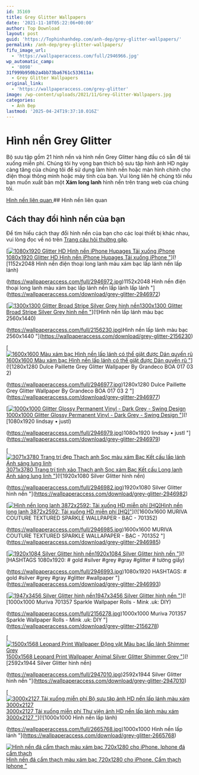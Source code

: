 ```yaml
---
id: 35169
title: Grey Glitter Wallpapers
date: '2021-11-10T05:22:06+00:00'
author: Top Download
layout: post
guid: 'https://Tophinhanhdep.com/anh-dep/grey-glitter-wallpapers/'
permalink: /anh-dep/grey-glitter-wallpapers/
fifu_image_url:
  - 'https://wallpaperaccess.com/full/2946966.jpg'
wp_automatic_camp:
  - '8098'
31f999b950b2a4bb73ba6761c533611a:
  - Grey Glitter Wallpapers
original_link:
  - 'https://wallpaperaccess.com/grey-glitter'
image: /wp-content/uploads/2021/11/Grey-Glitter-Wallpapers.jpg
categories:
  - Ảnh Đẹp
lastmod: '2025-04-24T19:37:10.016Z'
---
```

# Hình nền Grey Glitter

Bộ sưu tập gồm 21 hình nền và hình nền Grey Glitter hàng đầu có sẵn để tải xuống miễn phí. Chúng tôi hy vọng bạn thích bộ sưu tập hình ảnh HD ngày càng tăng của chúng tôi để sử dụng làm hình nền hoặc màn hình chính cho điện thoại thông minh hoặc máy tính của bạn. Vui lòng liên hệ chúng tôi nếu bạn muốn xuất bản một **Xám long lanh** hình nền trên trang web của chúng tôi.

[Hình nền liên quan ](#related) ## Hình nền liên quan

## Cách thay đổi hình nền của bạn

Để tìm hiểu cách thay đổi hình nền của bạn cho các loại thiết bị khác nhau, vui lòng đọc về nó trên [Trang câu hỏi thường gặp](https://tophinhanhdep.com/faq/).

  
[[![1080x1920 Glitter HD Hình nền iPhone Hupages Tải xuống iPhone](https://wallpaperaccess.com/full/2946966.jpg)1080x1920 Glitter HD Hình nền iPhone Hupages Tải xuống iPhone "](https://wallpaperaccess.com/download/grey-glitter-2946966)](![1152x2048 Hình nền điện thoại long lanh màu xám bạc lấp lánh nền lấp lánh)

(https://wallpaperaccess.com/full/2946972.jpg)1152x2048 Hình nền điện thoại long lanh màu xám bạc lấp lánh nền lấp lánh lấp lánh "](https://wallpaperaccess.com/download/grey-glitter-2946972)

[[![1300x1300 Glitter Broad Stripe Silver Grey hình nền](https://wallpaperaccess.com/full/2946973.jpg)1300x1300 Glitter Broad Stripe Silver Grey hình nền "](https://wallpaperaccess.com/download/grey-glitter-2946973)](![Hình nền lấp lánh màu bạc 2560x1440)

(https://wallpaperaccess.com/full/2156230.jpg)Hình nền lấp lánh màu bạc 2560x1440 "](https://wallpaperaccess.com/download/grey-glitter-2156230)

[[![1600x1600 Màu xám bạc Hình nền lấp lánh có thể giặt được Dán quyến rũ](https://wallpaperaccess.com/full/2946975.jpg)1600x1600 Màu xám bạc Hình nền lấp lánh có thể giặt được Dán quyến rũ "](https://wallpaperaccess.com/download/grey-glitter-2946975)](![1280x1280 Dulce Paillette Grey Glitter Wallpaper By Grandeco BOA 017 03 2)

(https://wallpaperaccess.com/full/2946977.jpg)1280x1280 Dulce Paillette Grey Glitter Wallpaper By Grandeco BOA 017 03 2 "](https://wallpaperaccess.com/download/grey-glitter-2946977)

[[![1000x1000 Glitter Glossy Permanent Vinyl - Dark Grey - Swing Design](https://wallpaperaccess.com/full/2946978.jpg)1000x1000 Glitter Glossy Permanent Vinyl - Dark Grey - Swing Design "](https://wallpaperaccess.com/download/grey-glitter-2946978)](![1080x1920 lindsay • justl)

(https://wallpaperaccess.com/full/2946979.jpg)1080x1920 lindsay • justl "](https://wallpaperaccess.com/download/grey-glitter-2946979)

[[![3071x3780 Trang trí đẹp Thạch anh Sọc màu xám Bạc Kết cấu lấp lánh Ánh sáng lung linh](https://wallpaperaccess.com/full/1217044.jpg)3071x3780 Trang trí tinh xảo Thạch anh Sọc xám Bạc Kết cấu Long lanh Ánh sáng lung linh "](https://wallpaperaccess.com/download/grey-glitter-1217044)](![1920x1080 Silver Glitter hình nền)

(https://wallpaperaccess.com/full/2946982.jpg)1920x1080 Silver Glitter hình nền "](https://wallpaperaccess.com/download/grey-glitter-2946982)

[[![Hình nền long lanh 3872x2592: Tải xuống HD miễn phí [HQ]](https://wallpaperaccess.com/full/2056364.jpg)Hình nền long lanh 3872x2592: Tải xuống HD miễn phí \[HQ\]"](https://wallpaperaccess.com/download/grey-glitter-2056364)](![1600x1600 MURIVA COUTURE TEXTURED SPARKLE WALLPAPER - BẠC - 701352)

(https://wallpaperaccess.com/full/2946985.jpg)1600x1600 MURIVA COUTURE TEXTURED SPARKLE WALLAPAPER - BẠC - 701352 "](https://wallpaperaccess.com/download/grey-glitter-2946985)

[[![1920x1084 Silver Glitter hình nền](https://wallpaperaccess.com/full/2946991.jpg)1920x1084 Silver Glitter hình nền "](https://wallpaperaccess.com/download/grey-glitter-2946991)](![HASHTAGS 1080x1920: # gold #silver #grey #gray #glitter # tường giấy)

(https://wallpaperaccess.com/full/2946993.jpg)1080x1920 HASHTAGS: # gold #silver #grey #gray #glitter #wallpaper "](https://wallpaperaccess.com/download/grey-glitter-2946993)

[[![1947x3456 Silver Glitter hình nền](https://wallpaperaccess.com/full/1205216.jpg)1947x3456 Silver Glitter hình nền "](https://wallpaperaccess.com/download/grey-glitter-1205216)](![1000x1000 Muriva 701357 Sparkle Wallpaper Rolls - Mink .uk: DIY)

(https://wallpaperaccess.com/full/2156278.jpg)1000x1000 Muriva 701357 Sparkle Wallpaper Rolls - Mink .uk: DIY "](https://wallpaperaccess.com/download/grey-glitter-2156278)

[[![1500x1568 Leopard Print Wallpaper Động vật Màu bạc lấp lánh Shimmer Grey](https://wallpaperaccess.com/full/2947006.jpg)1500x1568 Leopard Print Wallpaper Animal Silver Glitter Shimmer Grey "](https://wallpaperaccess.com/download/grey-glitter-2947006)](![2592x1944 Silver Glitter hình nền)

(https://wallpaperaccess.com/full/2947010.jpg)2592x1944 Silver Glitter hình nền "](https://wallpaperaccess.com/download/grey-glitter-2947010)

[[![3000x2127 Tải xuống miễn phí Bộ sưu tập ảnh HD nền lấp lánh màu xám 3000x2127](https://wallpaperaccess.com/full/2947013.jpg)3000x2127 Tải xuống miễn phí Thư viện ảnh HD nền lấp lánh màu xám 3000x2127 "](https://wallpaperaccess.com/download/grey-glitter-2947013)](![1000x1000 Hình nền lấp lánh)

(https://wallpaperaccess.com/full/2665768.jpg)1000x1000 Hình nền lấp lánh "](https://wallpaperaccess.com/download/grey-glitter-2665768)

[![Hình nền đá cẩm thạch màu xám bạc 720x1280 cho iPhone.  Iphone đá cẩm thạch](https://wallpaperaccess.com/full/952246.jpg)Hình nền đá cẩm thạch màu xám bạc 720x1280 cho iPhone. Cẩm thạch Iphone "](https://wallpaperaccess.com/download/grey-glitter-952246)

